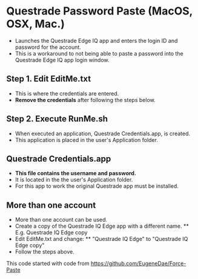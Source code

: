 # Questrade Password Paste (MacOS, OSX, Mac.)
* Launches the Questrade Edge IQ app and enters the login ID and password for the account.
* This is a workaround to not being able to paste a password into the Questrade Edge IQ app login window.

## Step 1. Edit EditMe.txt
* This is where the credentials are entered.
* **Remove the credentials** after following the steps below.

## Step 2. Execute RunMe.sh
* When executed an application, Questrade Credentials.app, is created.
* This application is placed in the user's Application folder.

## Questrade Credentials.app
* **This file contains the username and password.**
* It is located in the the user's Application folder.
* For this app to work the original Questrade app must be installed.

## More than one account
* More than one account can be used.
* Create a copy of the Questrade IQ Edge app with a different name.
** E.g. Questrade IQ Edge copy
* Edit EditMe.txt and change:
** "Questrade IQ Edge" to "Questrade IQ Edge copy"
* Follow the steps above.

This code started with code from https://github.com/EugeneDae/Force-Paste
